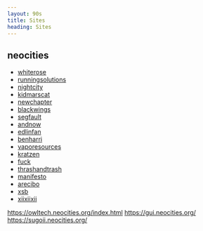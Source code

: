 ```yaml
---
layout: 90s
title: Sites
heading: Sites
---
```


## neocities

- [whiterose][na]
- [runningsolutions][nb]
- [nightcity][nc]
- [kidmarscat][nd]
- [newchapter][ne]
- [blackwings][nf]
- [segfault][ng]
- [andnow][nh]
- [edlinfan][ni]
- [benharri][nj]
- [vaporesources][nk]
- [kratzen][nl]
- [fuck][nm]
- [thrashandtrash][nn]
- [manifesto][no]
- [arecibo][np]
- [xsb][nq]
- [xiixiixii][nr]

https://owltech.neocities.org/index.html
https://gui.neocities.org/
https://sugoii.neocities.org/

[na]: https://whiterose.neocities.org/
[nb]: https://runningsolutions.neocities.org/
[nc]: https://nightcity.neocities.org/
[nd]: https://kidmarscat.neocities.org/
[ne]: https://newchapter.neocities.org/home.html
[nf]: https://blackwings.neocities.org/index.html
[ng]: https://segfault.neocities.org/
[nh]: https://andnow.neocities.org/
[ni]: https://edlinfan.neocities.org/
[nj]: https://benharri.neocities.org/
[nk]: https://vaporesources.neocities.org/
[nl]: https://kratzen.neocities.org/index.html
[nm]: https://fuck.neocities.org/
[nn]: https://thrashandtrash.neocities.org/
[no]: https://manifesto.neocities.org/
[np]: https://arecibo.neocities.org/
[nq]: https://xsb.neocities.org/
[nr]: https://xiixiixii.xyz/
